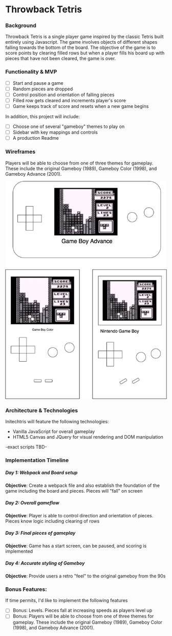 # Throwback Tetris

### Background
Throwback Tetris is a single player game inspired by the classic Tetris built entirely using Javascript. The game involves objects of different shapes falling towards the bottom of the board. The objective of the game is to score points by clearing filled rows but when a player fills his board up with pieces that have not been cleared, the game is over.  

### Functionality & MVP
- [ ] Start and pause a game
- [ ] Random pieces are dropped
- [ ] Control position and orientation of falling pieces
- [ ] Filled row gets cleared and increments player's score
- [ ] Game keeps track of score and resets when a new game begins

In addition, this project will include:
- [ ] Choose one of several "gameboy" themes to play on
- [ ] Sidebar with key mappings and controls
- [ ] A production Readme

### Wireframes
Players will be able to choose from one of three themes for gameplay. These include the original Gameboy (1989), Gameboy Color (1998), and Gameboy Advance (2001).

![Wireframe](/tetris_wireframe.png)

### Architecture & Technologies
Initechtris will feature the following technologies:
* Vanilla JavaScript for overall gameplay
* HTML5 Canvas and JQuery for visual rendering and DOM manipulation

-exact scripts TBD-


### Implementation Timeline
##### Day 1: Webpack and Board setup
**Objective**: Create a webpack file and also establish the foundation of the game including the board and pieces. Pieces will "fall" on screen

##### Day 2: Overall gameflow
**Objective**: Player is able to control direction and orientation of pieces. Pieces know logic including clearing of rows

##### Day 3: Final pieces of gameplay
**Objective**: Game has a start screen, can be paused, and scoring is implemented

##### Day 4: Accurate styling of Gameboy
**Objective**: Provide users a retro "feel" to the original gameboy from the 90s

### Bonus Features:
If time permits, I'd like to implement the following features
- [ ] Bonus: Levels. Pieces fall at increasing speeds as players level up
- [ ] Bonus: Players will be able to choose from one of three themes for gameplay. These include the original Gameboy (1989), Gameboy Color (1998), and Gameboy Advance (2001).
